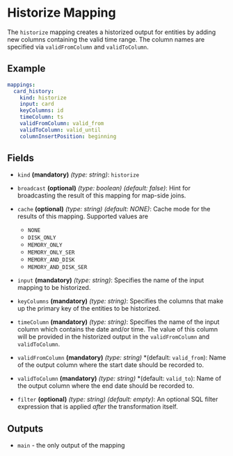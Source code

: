 # Historize Mapping
The `historize` mapping creates a historized output for entities by adding new columns containing the valid time range.
The column names are specified via `validFromColumn` and `validToColumn`.

## Example
```yaml
mappings:
  card_history:
    kind: historize
    input: card
    keyColumns: id
    timeColumn: ts
    validFromColumn: valid_from
    validToColumn: valid_until
    columnInsertPosition: beginning
```

## Fields
* `kind` **(mandatory)** *(type: string)*: `historize`

* `broadcast` **(optional)** *(type: boolean)* *(default: false)*: 
Hint for broadcasting the result of this mapping for map-side joins.

* `cache` **(optional)** *(type: string)* *(default: NONE)*:
Cache mode for the results of this mapping. Supported values are
  * `NONE`
  * `DISK_ONLY`
  * `MEMORY_ONLY`
  * `MEMORY_ONLY_SER`
  * `MEMORY_AND_DISK`
  * `MEMORY_AND_DISK_SER`

* `input` **(mandatory)** *(type: string)*:
Specifies the name of the input mapping to be historized.

* `keyColumns` **(mandatory)** *(type: string)*:
Specifies the columns that make up the primary key of the entities to be historized.

* `timeColumn` **(mandatory)** *(type: string)*:
Specifies the name of the input column which contains the date and/or time. The value of this column
will be provided in the historized output in the `validFromColumn` and `validToColumn`.

* `validFromColumn` **(mandatory)** *(type: string)* *(default: `valid_from`):
Name of the output column where the start date should be recorded to.

* `validToColumn` **(mandatory)** *(type: string)* *(default: `valid_to`):
Name of the output column where the end date should be recorded to.

* `filter` **(optional)** *(type: string)* *(default: empty)*:
  An optional SQL filter expression that is applied *after* the transformation itself.


## Outputs
* `main` - the only output of the mapping

